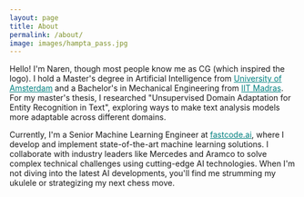 ```yaml
---
layout: page
title: About
permalink: /about/
image: images/hampta_pass.jpg
---
```

Hello! I'm Naren, though most people know me as CG (which inspired the logo). I hold a Master's degree in Artificial Intelligence from <a style="color:teal" href="https://www.uva.nl">University of Amsterdam</a> and a Bachelor's in Mechanical Engineering from <a style="color:teal" href="https://www.iitm.ac.in/">IIT Madras</a>. For my master's thesis, I researched "Unsupervised Domain Adaptation for Entity Recognition in Text", exploring ways to make text analysis models more adaptable across different domains.

Currently, I'm a Senior Machine Learning Engineer at <a style="color:teal" href="https://www.fastcode.ai/">fastcode.ai</a>, where I develop and implement state-of-the-art machine learning solutions. I collaborate with industry leaders like Mercedes and Aramco to solve complex technical challenges using cutting-edge AI technologies. When I'm not diving into the latest AI developments, you'll find me strumming my ukulele or strategizing my next chess move.